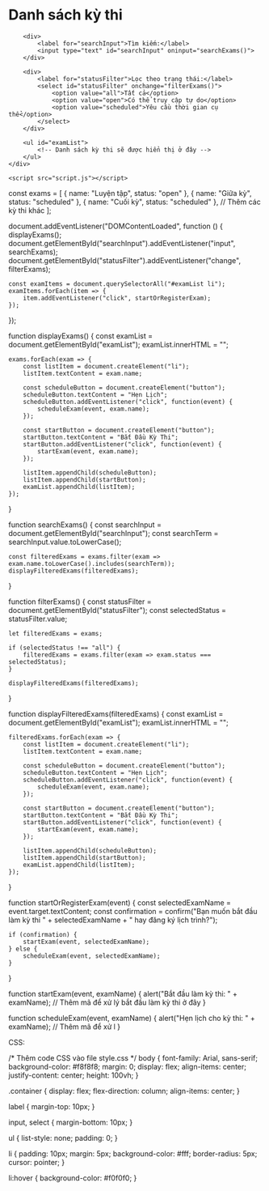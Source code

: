 <!DOCTYPE html>
<html lang="en">
<head>
    <meta charset="UTF-8">
    <meta name="viewport" content="width=device-width, initial-scale=1.0">
    <link rel="stylesheet" href="style.css">
    <title>Trang Chính</title>
</head>
<body>
    <div class="container">
        <h1>Danh sách kỳ thi</h1>
        
        <div>
            <label for="searchInput">Tìm kiếm:</label>
            <input type="text" id="searchInput" oninput="searchExams()">
        </div>

        <div>
            <label for="statusFilter">Lọc theo trạng thái:</label>
            <select id="statusFilter" onchange="filterExams()">
                <option value="all">Tất cả</option>
                <option value="open">Có thể truy cập tự do</option>
                <option value="scheduled">Yêu cầu thời gian cụ thể</option>
            </select>
        </div>

        <ul id="examList">
            <!-- Danh sách kỳ thi sẽ được hiển thị ở đây -->
        </ul>
    </div>

    <script src="script.js"></script>
</body>
</html>




const exams = [
    { name: "Luyện tập", status: "open" },
    { name: "Giữa kỳ", status: "scheduled" },
    { name: "Cuối kỳ", status: "scheduled" },
    // Thêm các kỳ thi khác
];

document.addEventListener("DOMContentLoaded", function () {
    displayExams();
    document.getElementById("searchInput").addEventListener("input", searchExams);
    document.getElementById("statusFilter").addEventListener("change", filterExams);

    
    const examItems = document.querySelectorAll("#examList li");
    examItems.forEach(item => {
        item.addEventListener("click", startOrRegisterExam);
    });
});

function displayExams() {
    const examList = document.getElementById("examList");
    examList.innerHTML = "";

    exams.forEach(exam => {
        const listItem = document.createElement("li");
        listItem.textContent = exam.name;

        const scheduleButton = document.createElement("button");
        scheduleButton.textContent = "Hẹn Lịch";
        scheduleButton.addEventListener("click", function(event) {
            scheduleExam(event, exam.name);
        });
        
        const startButton = document.createElement("button");
        startButton.textContent = "Bắt Đầu Kỳ Thi";
        startButton.addEventListener("click", function(event) {
            startExam(event, exam.name);
        });

        listItem.appendChild(scheduleButton);
        listItem.appendChild(startButton);
        examList.appendChild(listItem);
    });
}

function searchExams() {
    const searchInput = document.getElementById("searchInput");
    const searchTerm = searchInput.value.toLowerCase();

    const filteredExams = exams.filter(exam => exam.name.toLowerCase().includes(searchTerm));
    displayFilteredExams(filteredExams);
}

function filterExams() {
    const statusFilter = document.getElementById("statusFilter");
    const selectedStatus = statusFilter.value;

    let filteredExams = exams;

    if (selectedStatus !== "all") {
        filteredExams = exams.filter(exam => exam.status === selectedStatus);
    }

    displayFilteredExams(filteredExams);
}

function displayFilteredExams(filteredExams) {
    const examList = document.getElementById("examList");
    examList.innerHTML = "";

    filteredExams.forEach(exam => {
        const listItem = document.createElement("li");
        listItem.textContent = exam.name;

        const scheduleButton = document.createElement("button");
        scheduleButton.textContent = "Hẹn Lịch";
        scheduleButton.addEventListener("click", function(event) {
            scheduleExam(event, exam.name);
        });
        
        const startButton = document.createElement("button");
        startButton.textContent = "Bắt Đầu Kỳ Thi";
        startButton.addEventListener("click", function(event) {
            startExam(event, exam.name);
        });

        listItem.appendChild(scheduleButton);
        listItem.appendChild(startButton);
        examList.appendChild(listItem);
    });
}

function startOrRegisterExam(event) {
    const selectedExamName = event.target.textContent;
    const confirmation = confirm("Bạn muốn bắt đầu làm kỳ thi " + selectedExamName + " hay đăng ký lịch trình?");
    
    if (confirmation) {
        startExam(event, selectedExamName);
    } else {
        scheduleExam(event, selectedExamName);
    }
}

function startExam(event, examName) {
    alert("Bắt đầu làm kỳ thi: " + examName);
    // Thêm mã để xử lý bắt đầu làm kỳ thi ở đây
}

function scheduleExam(event, examName) {
    alert("Hẹn lịch cho kỳ thi: " + examName);
    // Thêm mã để xử l
}


CSS:

/* Thêm code CSS vào file style.css */
body {
    font-family: Arial, sans-serif;
    background-color: #f8f8f8;
    margin: 0;
    display: flex;
    align-items: center;
    justify-content: center;
    height: 100vh;
}

.container {
    display: flex;
    flex-direction: column;
    align-items: center;
}

label {
    margin-top: 10px;
}

input, select {
    margin-bottom: 10px;
}

ul {
    list-style: none;
    padding: 0;
}

li {
    padding: 10px;
    margin: 5px;
    background-color: #fff;
    border-radius: 5px;
    cursor: pointer;
}

li:hover {
    background-color: #f0f0f0;
}


